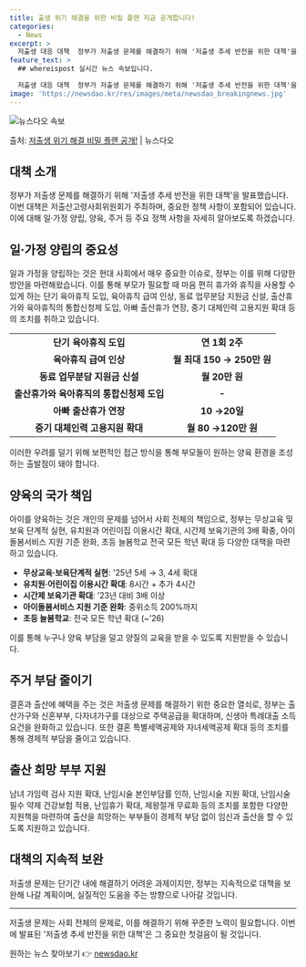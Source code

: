 ```yaml
---
title: 출생 위기 해결을 위한 비밀 플랜 지금 공개합니다!
categories:
  - News
excerpt: >
  저출생 대응 대책  정부가 저출생 문제를 해결하기 위해 '저출생 추세 반전을 위한 대책'을 발표했습니다. 이…
feature_text: >
  ## whereispost 실시간 뉴스 속보입니다.

  저출생 대응 대책  정부가 저출생 문제를 해결하기 위해 '저출생 추세 반전을 위한 대책'을 발표했습니다. 이…
image: 'https://newsdao.kr/res/images/meta/newsdao_breakingnews.jpg'
---
```


![뉴스다오 속보](https://newsdao.kr/res/images/meta/newsdao_breakingnews.jpg)

<p>출처: <a href="https://newsdao.kr/4329" rel="dofollow">저출생 위기 해결 비밀 플랜 공개!</a> | 뉴스다오</p>

<h2 data-ke-size="size26">대책 소개</h2>
<p data-ke-size="size16">정부가 저출생 문제를 해결하기 위해 '저출생 추세 반전을 위한 대책'을 발표했습니다. 이번 대책은 저출산고령사회위원회가 주최하며, 중요한 정책 사항이 포함되어 있습니다. 이에 대해 일·가정 양립, 양육, 주거 등 주요 정책 사항을 자세히 알아보도록 하겠습니다.</p>

<h2 data-ke-size="size26">일·가정 양립의 중요성</h2>
<p data-ke-size="size16">일과 가정을 양립하는 것은 현대 사회에서 매우 중요한 이슈로, 정부는 이를 위해 다양한 방안을 마련해왔습니다. 이를 통해 부모가 필요할 때 마음 편히 휴가와 휴직을 사용할 수 있게 하는 단기 육아휴직 도입, 육아휴직 급여 인상, 동료 업무분담 지원금 신설, 출산휴가와 육아휴직의 통합신청제 도입, 아빠 출산휴가 연장, 중기 대체인력 고용지원 확대 등의 조치를 취하고 있습니다.</p>

<table>
	<tr>
		<td style="text-align: center; height: 17px;"><b>단기 육아휴직 도입</b></td>
		<td style="text-align: center; height: 17px;"><b>연 1회 2주</b></td>
	</tr>
	<tr>
		<td style="text-align: center; height: 17px;"><b>육아휴직 급여 인상</b></td>
		<td style="text-align: center; height: 17px;"><b>월 최대 150 → 250만 원</b></td>
	</tr>
	<tr>
		<td style="text-align: center; height: 17px;"><b>동료 업무분담 지원금 신설</b></td>
		<td style="text-align: center; height: 17px;"><b>월 20만 원</b></td>
	</tr>
	<tr>
		<td style="text-align: center; height: 17px;"><b>출산휴가와 육아휴직의 통합신청제 도입</b></td>
		<td style="text-align: center; height: 17px;"><b>-</b></td>
	</tr>
	<tr>
		<td style="text-align: center; height: 17px;"><b>아빠 출산휴가 연장</b></td>
		<td style="text-align: center; height: 17px;"><b>10 →20일</b></td>
	</tr>
	<tr>
		<td style="text-align: center; height: 17px;"><b>중기 대체인력 고용지원 확대</b></td>
		<td style="text-align: center; height: 17px;"><b>월 80 →120만 원</b></td>
	</tr>
</table>

<p data-ke-size="size16">이러한 우려를 덜기 위해 보편적인 접근 방식을 통해 부모들이 원하는 양육 환경을 조성하는 출발점이 돼야 합니다.</p>

<h2 data-ke-size="size26">양육의 국가 책임</h2>
<p data-ke-size="size16">아이를 양육하는 것은 개인의 문제를 넘어서 사회 전체의 책임으로, 정부는 무상교육 및 보육 단계적 실현, 유치원과 어린이집 이용시간 확대, 시간제 보육기관의 3배 확충, 아이돌봄서비스 지원 기준 완화, 초등 늘봄학교 전국 모든 학년 확대 등 다양한 대책을 마련하고 있습니다.</p>

<ul>
	<li><b>무상교육·보육단계적 실현</b>: '25년 5세 → 3, 4세 확대</li>
	<li><b>유치원·어린이집 이용시간 확대</b>: 8시간 + 추가 4시간</li>
	<li><b>시간제 보육기관 확대</b>: ’23년 대비 3배 이상</li>
	<li><b>아이돌봄서비스 지원 기준 완화</b>: 중위소득 200%까지</li>
	<li><b>초등 늘봄학교</b>: 전국 모든 학년 확대 (~’26)</li>
</ul>

<p data-ke-size="size16">이를 통해 누구나 양육 부담을 덜고 양질의 교육을 받을 수 있도록 지원받을 수 있습니다.</p>

<h2 data-ke-size="size26">주거 부담 줄이기</h2>
<p data-ke-size="size16">결혼과 출산에 혜택을 주는 것은 저출생 문제를 해결하기 위한 중요한 열쇠로, 정부는 출산가구와 신혼부부, 다자녀가구를 대상으로 주택공급을 확대하며, 신생아 특례대출 소득요건을 완화하고 있습니다. 또한 결혼 특별세액공제와 자녀세액공제 확대 등의 조치를 통해 경제적 부담을 줄이고 있습니다.</p>

<h2 data-ke-size="size26">출산 희망 부부 지원</h2>
<p data-ke-size="size16">남녀 가임력 검사 지원 확대, 난임시술 본인부담률 인하, 난임시술 지원 확대, 난임시술 필수 약제 건강보험 적용, 난임휴가 확대, 제왕절개 무료화 등의 조치를 포함한 다양한 지원책을 마련하여 출산을 희망하는 부부들이 경제적 부담 없이 임신과 출산을 할 수 있도록 지원하고 있습니다.</p>

<h2 data-ke-size="size26">대책의 지속적 보완</h2>
<p data-ke-size="size16">저출생 문제는 단기간 내에 해결하기 어려운 과제이지만, 정부는 지속적으로 대책을 보완해 나갈 계획이며, 실질적인 도움을 주는 방향으로 나아갈 것입니다.</p>

<hr>

<p data-ke-size="size16">저출생 문제는 사회 전체의 문제로, 이를 해결하기 위해 꾸준한 노력이 필요합니다. 이번에 발표된 '저출생 추세 반전을 위한 대책'은 그 중요한 첫걸음이 될 것입니다.</p> 

원하는 뉴스 찾아보기 👉 <a href="https://newsdao.kr" rel="dofollow">newsdao.kr</a>


